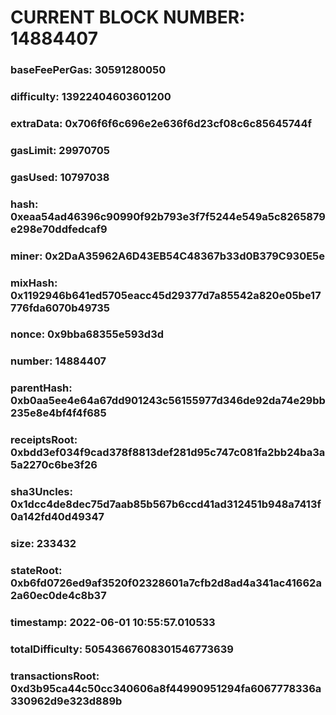 # CURRENT BLOCK NUMBER: 14884407

### baseFeePerGas: 30591280050
### difficulty: 13922404603601200
### extraData: 0x706f6f6c696e2e636f6d23cf08c6c85645744f
### gasLimit: 29970705
### gasUsed: 10797038
### hash: 0xeaa54ad46396c90990f92b793e3f7f5244e549a5c8265879e298e70ddfedcaf9
### miner: 0x2DaA35962A6D43EB54C48367b33d0B379C930E5e
### mixHash: 0x1192946b641ed5705eacc45d29377d7a85542a820e05be17776fda6070b49735
### nonce: 0x9bba68355e593d3d
### number: 14884407
### parentHash: 0xb0aa5ee4e64a67dd901243c56155977d346de92da74e29bb235e8e4bf4f4f685
### receiptsRoot: 0xbdd3ef034f9cad378f8813def281d95c747c081fa2bb24ba3a5a2270c6be3f26
### sha3Uncles: 0x1dcc4de8dec75d7aab85b567b6ccd41ad312451b948a7413f0a142fd40d49347
### size: 233432
### stateRoot: 0xb6fd0726ed9af3520f02328601a7cfb2d8ad4a341ac41662a2a60ec0de4c8b37
### timestamp: 2022-06-01 10:55:57.010533
### totalDifficulty: 50543667608301546773639
### transactionsRoot: 0xd3b95ca44c50cc340606a8f44990951294fa6067778336a330962d9e323d889b
